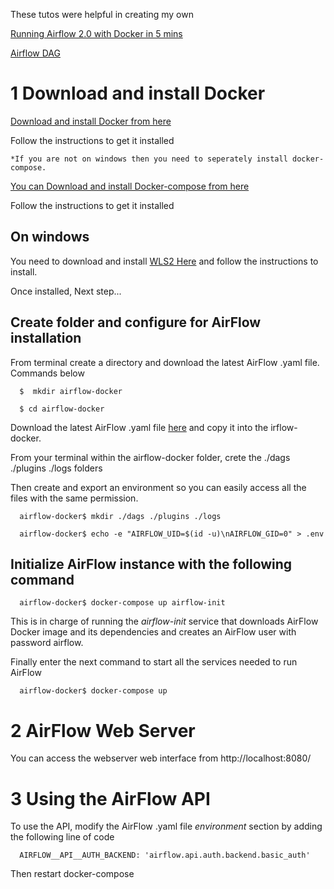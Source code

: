 These tutos were helpful in creating my own

[Running Airflow 2.0 with Docker in 5 mins](https://www.youtube.com/watch?v=aTaytcxy2Ck)

[Airflow DAG](https://www.youtube.com/watch?v=IH1-0hwFZRQ)


# 1 Download and install Docker

[Download and install Docker from here](https://docs.docker.com/get-docker)

Follow the instructions to get it installed 


    *If you are not on windows then you need to seperately install docker-compose.
   [You can Download and install Docker-compose from here](https://docs.docker.com/compose/install/)
   
   Follow the instructions to get it installed

## On windows 
You need to download and install [WLS2 Here](https://docs.microsoft.com/en-gb/windows/wsl/install-manual#step-4---download-the-linux-kernel-update-package) and follow the instructions to install. 

Once installed, Next step...

## Create folder and configure for AirFlow installation

From terminal create a directory and download the latest AirFlow .yaml file. 
Commands below

      $  mkdir airflow-docker
      
      $ cd airflow-docker
      
Download the latest AirFlow .yaml file [here](https://airflow.apache.org/docs/apache-airflow/stable/docker-compose.yaml) and copy it into the irflow-docker.

From your terminal within the airflow-docker folder, crete the ./dags ./plugins ./logs folders

Then create and export an environment so you can easily access all the files with the same permission.

      airflow-docker$ mkdir ./dags ./plugins ./logs
      
      airflow-docker$ echo -e "AIRFLOW_UID=$(id -u)\nAIRFLOW_GID=0" > .env
      
      
## Initialize AirFlow instance with the following command

      airflow-docker$ docker-compose up airflow-init
      
      
This is in charge of running the _airflow-init_ service that downloads AirFlow Docker image and its dependencies and creates an AirFlow user with password airflow.

Finally enter the next command to start all the services needed to run AirFlow

      airflow-docker$ docker-compose up
      
# 2 AirFlow Web Server

You can access the webserver web interface from http://localhost:8080/       

# 3 Using the AirFlow API
  
To use the API, modify the AirFlow .yaml file _environment_ section by adding the following  line of code

      AIRFLOW__API__AUTH_BACKEND: 'airflow.api.auth.backend.basic_auth'
      
Then restart docker-compose      
  


